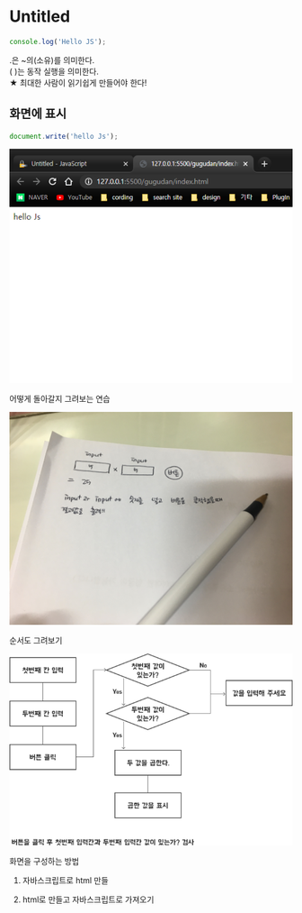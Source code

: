 # Untitled

```javascript
console.log('Hello JS');
```

.은 ~의\(소유\)를 의미한다.  
\( \)는 동작 실행을 의미한다.  
★ 최대한 사람이 읽기쉽게 만들어야 한다!

## 화면에 표시

```javascript
document.write('hello Js');
```

![](../.gitbook/assets/image%20%2837%29.png)

어떻게 돌아갈지 그려보는 연습

![](../.gitbook/assets/kakaotalk_20210403_182210712.jpg)

순서도 그려보기 

![](../.gitbook/assets/image%20%2838%29.png)



화면을 구성하는 방법

1. 자바스크립트로 html 만들

2. html로 만들고 자바스크립트로 가져오기

